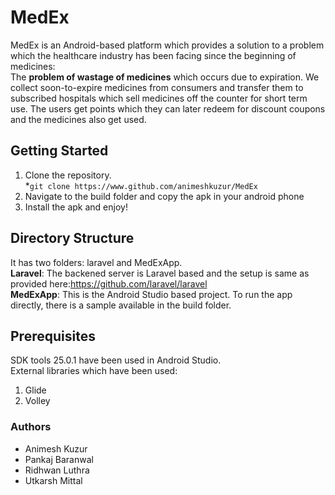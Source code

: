 # MedEx

MedEx is an Android-based platform which provides a solution to a problem which the healthcare industry has been facing since the beginning of medicines:<br>
The **problem of wastage of medicines** which occurs due to expiration.
We collect soon-to-expire medicines from consumers and transfer them to subscribed hospitals
which sell medicines off the counter for short term use.
The users get points which they can later redeem for discount coupons and the medicines also get used.


## Getting Started
1. Clone the repository.<br>
    *`git clone https://www.github.com/animeshkuzur/MedEx`<br>
2. Navigate to the build folder and copy the apk in your android phone<br>
3. Install the apk and enjoy!

## Directory Structure
It has two folders: laravel and MedExApp.<br>
**Laravel**: The backened server is Laravel based and the setup is same as provided here:https://github.com/laravel/laravel<br>
**MedExApp**: This is the Android Studio based project. To run the app directly, there is a sample available in the build folder.<br>

## Prerequisites
SDK tools 25.0.1 have been used in Android Studio.<br>
External libraries which have been used:<br>
1. Glide<br>
2. Volley<br>

### Authors
* Animesh Kuzur
* Pankaj Baranwal
* Ridhwan Luthra
* Utkarsh Mittal

